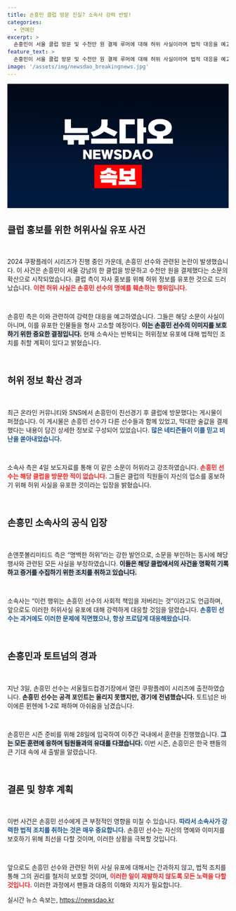 ```yaml
---
title: 손흥민 클럽 방문 진실? 소속사 강력 반발!
categories:
  - 연예인
excerpt: >
  손흥민이 서울 클럽 방문 및 수천만 원 결제 루머에 대해 허위 사실이라며 법적 대응을 예고했습니다. 소속사는 이를 유포한 자들을 강력히 처벌하겠다고 강하게 경고했습니다. 클릭을 유도하는 진실 공방이 시작됩니다!
feature_text: >
  손흥민이 서울 클럽 방문 및 수천만 원 결제 루머에 대해 허위 사실이라며 법적 대응을 예고했습니다. 소속사는 이를 유포한 자들을 강력히 처벌하겠다고 강하게 경고했습니다. 클릭을 유도하는 진실 공방이 시작됩니다!
image: '/assets/img/newsdao_breakingnews.jpg'
---
```


<p><img src="/assets/img/newsdao_breakingnews.jpg" alt="implanttips 속보" /></p>

<h2 data-ke-size="size26">클럽 홍보를 위한 허위사실 유포 사건</h2>

<p data-ke-size="size16">&nbsp;</p>

<p>2024 쿠팡플레이 시리즈가 진행 중인 가운데, 손흥민 선수와 관련된 논란이 발생했습니다. 이 사건은 손흥민이 서울 강남의 한 클럽을 방문하고 수천만 원을 결제했다는 소문의 확산으로 시작되었습니다. 클럽 측이 자사 홍보를 위해 허위 정보를 유포한 것으로 드러났습니다. <b><span style="color: #ee2323;">이런 허위 사실은 손흥민 선수의 명예를 훼손하는 행위입니다.</span></b></p>

<p data-ke-size="size16">&nbsp;</p>

<p>손흥민 측은 이와 관련하여 강력한 대응을 예고하였습니다. 그들은 해당 소문이 사실이 아니며, 이를 유포한 인물들을 형사 고소할 예정이다. <b><span style="background-color: #21538527;">이는 손흥민 선수의 이미지를 보호하기 위한 중요한 결정입니다.</span></b> 현재 소속사는 반복되는 허위정보 유포에 대해 법적인 조치를 취할 계획이 있다고 밝혔습니다. </p>

<p data-ke-size="size16">&nbsp;</p>

<h2 data-ke-size="size26">허위 정보 확산 경과</h2>

<p data-ke-size="size16">&nbsp;</p>

<p>최근 온라인 커뮤니티와 SNS에서 손흥민이 친선경기 후 클럽에 방문했다는 게시물이 퍼졌습니다. 이 게시물은 손흥민 선수가 다른 선수들과 함께 있었고, 막대한 술값을 결제했다는 내용이 담긴 상세한 정보로 구성되어 있었습니다. <b><span style="color: #1a5490;">많은 네티즌들이 이를 믿고 비난을 쏟아내었습니다.</span></b> </p>

<p data-ke-size="size16">&nbsp;</p>

<p>소속사 측은 4일 보도자료를 통해 이 같은 소문이 허위라고 강조하였습니다. <b><span style="color: #ee2323;">손흥민 선수는 해당 클럽을 방문한 적이 없습니다.</span></b> 그들은 클럽의 직원들이 자신의 업소를 홍보하기 위해 허위 사실을 유포한 것이라는 입장을 밝혔습니다. </p>

<p data-ke-size="size16">&nbsp;</p>

<h2 data-ke-size="size26">손흥민 소속사의 공식 입장</h2>

<p data-ke-size="size16">&nbsp;</p>

<p>손앤풋볼리미티드 측은 “명백한 허위”라는 강한 발언으로, 소문을 부인하는 동시에 해당 행사와 관련된 모든 사실을 부정하였습니다. <b><span style="background-color: #21538527;">이들은 해당 클럽에서의 사건을 명확히 기록하고 증거를 수집하기 위한 조치를 취하고 있습니다.</span></b></p>

<p data-ke-size="size16">&nbsp;</p>

<p>소속사는 “이런 행위는 손흥민 선수의 사회적 책임을 저버리는 것”이라고도 언급하며, 앞으로도 이러한 허위사실 유포에 대해 강력하게 대응할 것임을 알렸습니다. <b><span style="color: #1a5490;">손흥민 선수는 과거에도 이러한 문제에 직면했으나, 항상 프로답게 대응해왔습니다.</span></b> </p>

<p data-ke-size="size16">&nbsp;</p>

<h2 data-ke-size="size26">손흥민과 토트넘의 경과</h2>

<p data-ke-size="size16">&nbsp;</p>

<p>지난 3일, 손흥민 선수는 서울월드컵경기장에서 열린 쿠팡플레이 시리즈에 출전하였습니다. <b><span style="ee2323;">손흥민 선수는 공격 포인트는 올리지 못했지만, 경기에 전념했습니다.</span></b> 토트넘은 바이에른 뮌헨에 1-2로 패하며 아쉬움을 남겼습니다. </p>

<p data-ke-size="size16">&nbsp;</p>

<p>손흥민은 시즌 준비를 위해 28일에 입국하여 이주간 국내에서 훈련을 진행했습니다. <b><span style="background-color: #21538527;">그는 모든 훈련에 응하며 팀원들과의 유대를 다졌습니다.</span></b> 이번 시즌, 손흥민은 한국 팬들의 큰 기대 속에 새 출발을 알렸습니다. </p>

<p data-ke-size="size16">&nbsp;</p>

<h2 data-ke-size="size26">결론 및 향후 계획</h2>

<p data-ke-size="size16">&nbsp;</p>

<p>이번 사건은 손흥민 선수에게 큰 부정적인 영향을 미칠 수 있습니다. <b><span style="color: #1a5490;">따라서 소속사가 강력한 법적 조치를 취하는 것은 매우 중요합니다.</span></b> 손흥민 선수는 자신의 명예와 이미지를 보호하기 위해 최선을 다할 것이며, 이러한 상황을 극복할 것입니다. </p>

<p data-ke-size="size16">&nbsp;</p>

<p>앞으로도 손흥민 선수와 관련된 허위 사실 유포에 대해서는 간과하지 않고, 법적 조치를 통해 그의 권리를 철저히 보호할 것이며, <b><span style="color: #ee2323;">이러한 일이 재발하지 않도록 모든 노력을 다할 것입니다.</span></b> 이러한 과정에서 팬들과 대중의 이해와 지지가 필요합니다.</p>
실시간 뉴스 속보는, <a href="https://newsdao.kr" rel="dofollow">https://newsdao.kr</a>


